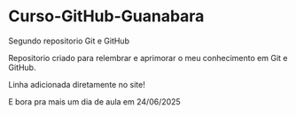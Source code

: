 # Curso-GitHub-Guanabara
Segundo repositorio Git e GitHub

Repositorio criado para relembrar e aprimorar o meu conhecimento em Git e GitHub.

Linha adicionada diretamente no site!

E bora pra mais um dia de aula em 24/06/2025